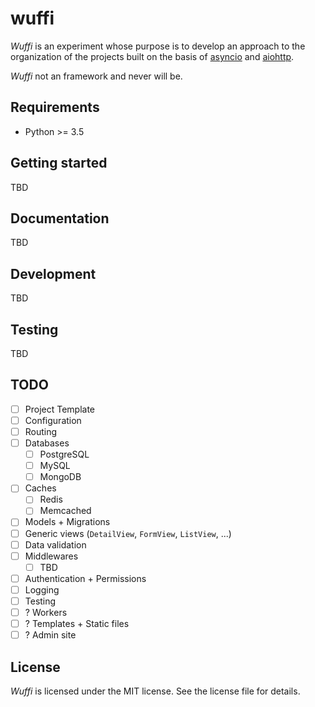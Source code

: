 # wuffi

*Wuffi* is an experiment whose purpose is to develop an approach to the organization of the projects built on the basis of [asyncio](https://docs.python.org/3.5/library/asyncio.html) and [aiohttp](http://aiohttp.readthedocs.org/).

*Wuffi* not an framework and never will be.

## Requirements

* Python >= 3.5

## Getting started

TBD

## Documentation

TBD

## Development

TBD

## Testing

TBD

## TODO

- [ ] Project Template
- [ ] Configuration
- [ ] Routing
- [ ] Databases
    - [ ] PostgreSQL
    - [ ] MySQL
    - [ ] MongoDB
- [ ] Caches
    - [ ] Redis
    - [ ] Memcached
- [ ] Models + Migrations
- [ ] Generic views (`DetailView`, `FormView`, `ListView`, ...)
- [ ] Data validation
- [ ] Middlewares
    - [ ] TBD
- [ ] Authentication + Permissions
- [ ] Logging
- [ ] Testing
- [ ] ? Workers
- [ ] ? Templates + Static files
- [ ] ? Admin site

## License

*Wuffi* is licensed under the MIT license. See the license file for details.
